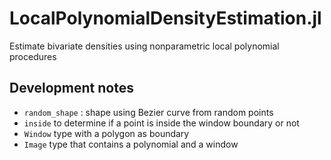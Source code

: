 # LocalPolynomialDensityEstimation.jl

Estimate bivariate densities using nonparametric local polynomial procedures

## Development notes

- `random_shape` : shape using Bezier curve from random points
- `inside` to determine if a point is inside the window boundary or not
- `Window` type with a polygon as boundary
- `Image` type that contains a polynomial and a window
